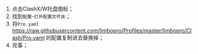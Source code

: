 1. 点击ClashX/W托盘图标；
2. 找到`配置`-`打开配置文件夹`；
3. 将`Pro.yaml` https://raw.githubusercontent.com/limbopro/Profiles/master/limbopro/Clash/Pro.yaml 的配置复制进去替换掉；
4. 完事；
